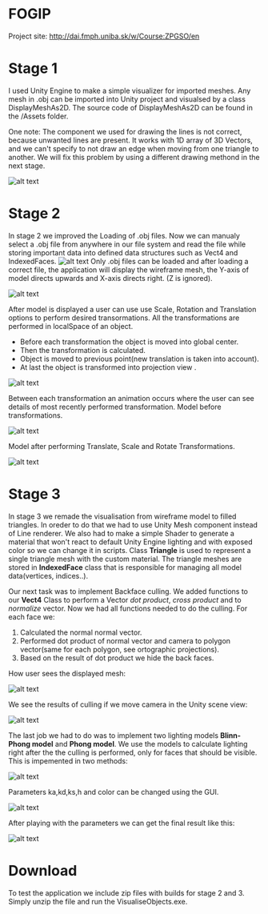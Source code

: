 # FOGIP
Project site:
http://dai.fmph.uniba.sk/w/Course:ZPGSO/en

# Stage 1 
I used Unity Engine to make a simple visualizer for imported meshes. 
Any mesh in .obj can be imported into Unity project and visualsed by a class DisplayMeshAs2D. 
The source code of DisplayMeshAs2D can be found in the /Assets folder. 

One note: The component we used for drawing the lines is not correct, because unwanted lines are present.
It works with 1D array of 3D Vectors, and we can't specify to not draw an edge when moving from one triangle to another. 
We will fix this problem by using a different drawing methond in the next stage.

![alt text](https://github.com/Zuvix/Fogip/blob/main/screen.png?raw=true)

# Stage 2
In stage 2 we improved the Loading of .obj files. Now we can manualy select a .obj file from anywhere in our file system and read the file while storing important data into defined data structures such as Vect4 and IndexedFaces.
![alt text](https://github.com/Zuvix/Fogip/blob/main/1.PNG?raw=true)
Only .obj files can be loaded and after loading a correct file, the application will display the wireframe mesh, the Y-axis of model directs upwards and X-axis directs right. (Z is ignored). 

![alt text](https://github.com/Zuvix/Fogip/blob/main/2.PNG?raw=true)

After model is displayed a user can use use Scale, Rotation and Translation options to perform desired transormations. All the transformations are performed in localSpace of an object. 
* Before each transformation the object is moved into global center. 
* Then the transformation is calculated. 
* Object is moved to previous point(new translation is taken into account). 
* At last the object is transformed into projection view . 

![alt text](https://github.com/Zuvix/Fogip/blob/main/5.PNG?raw=true)

Between each transformation an animation occurs where the user can see details of most recently performed transformation. Model before transformations.

![alt text](https://github.com/Zuvix/Fogip/blob/main/3.PNG?raw=true)

Model after performing Translate, Scale and Rotate Transformations.

![alt text](https://github.com/Zuvix/Fogip/blob/main/4.PNG?raw=true)

# Stage 3
In stage 3 we remade the visualisation from wireframe model to filled triangles. In oreder to do that we had to use Unity Mesh component instead of Line renderer. We also had to make a simple Shader to generate a material that won't react to default Unity Engine lighting and with exposed color so we can change it in scripts. Class **Triangle** is used to represent a single triangle mesh with the custom material. The triangle meshes are stored in **IndexedFace** class that is responsible for managing all model data(vertices, indices..). 

Our next task was to implement Backface culling. We added functions to our **Vect4** Class to perform a Vector *dot product*, *cross product* and to *normalize* vector. Now we had all functions needed to do the culling. For each face we:
1. Calculated the normal normal vector.
2. Performed dot product of normal vector and camera to polygon vector(same for each polygon, see ortographic projections).
3. Based on the result of dot product we hide the back faces.

How user sees the displayed mesh:

![alt text](https://github.com/Zuvix/Fogip/blob/main/7.PNG?raw=true)

We see the results of culling if we move camera in the Unity scene view:

![alt text](https://github.com/Zuvix/Fogip/blob/main/6.PNG?raw=true)

The last job we had to do was to implement two lighting models **Blinn-Phong model** and **Phong model**. We use the models to calculate lighting right after the the culling is performed, only for faces that should be visible. This is impemented in two methods: 

![alt text](https://github.com/Zuvix/Fogip/blob/main/8.PNG?raw=true)

Parameters ka,kd,ks,h and color can be changed using the GUI. 

![alt text](https://github.com/Zuvix/Fogip/blob/main/9.PNG?raw=true)

After playing with the parameters we can get the final result like this:

![alt text](https://github.com/Zuvix/Fogip/blob/main/10.PNG?raw=true)

# Download
To test the application we include zip files with builds for stage 2 and 3. Simply unzip the file and run the VisualiseObjects.exe.

